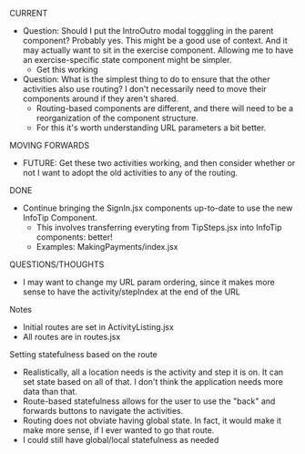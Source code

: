 CURRENT
- Question: Should I put the IntroOutro modal togggling in the parent component? Probably yes. This might be a good use of context. And it may actually want to sit in the exercise component. Allowing me to have an exercise-specific state component might be simpler.
  - Get this working
- Question: What is the simplest thing to do to ensure that the other activities also use routing? I don't necessarily need to move their components around if they aren't shared.
  - Routing-based components are different, and there will need to be a reorganization of the component structure.
  - For this it's worth understanding URL parameters a bit better.

MOVING FORWARDS
- FUTURE: Get these two activities working, and then consider whether or not I want to adopt the old activities to any of the routing.

DONE
- Continue bringing the SignIn.jsx components up-to-date to use the new InfoTip Component.
  - This involves transferring everyting from TipSteps.jsx into InfoTip components: better!
  - Examples: MakingPayments/index.jsx


QUESTIONS/THOUGHTS
- I may want to change my URL param ordering, since it makes more sense to have the activity/stepIndex at the end of the URL

Notes
- Initial routes are set in ActivityListing.jsx
- All routes are in routes.jsx

Setting statefulness based on the route
- Realistically, all a location needs is the activity and step it is on. It can set state based on all of that. I don't think the application needs more data than that.
- Route-based statefulness allows for the user to use the "back" and forwards buttons to navigate the activities.
- Routing does not obviate having global state. In fact, it would make it make more sense, if I ever wanted to go that route.
- I could still have global/local statefulness as needed

